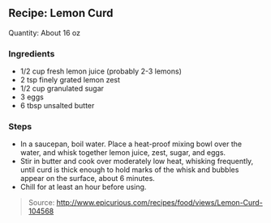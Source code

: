 ## Recipe: Lemon Curd
Quantity: About 16 oz  

### Ingredients
 - 1/2 cup fresh lemon juice (probably 2-3 lemons)
 - 2 tsp finely grated lemon zest
 - 1/2 cup granulated sugar
 - 3 eggs
 - 6 tbsp unsalted butter

### Steps
 - In a saucepan, boil water. Place a heat-proof mixing bowl over the water, and whisk together lemon juice, zest, sugar, and eggs.
 - Stir in butter and cook over moderately low heat, whisking frequently, until curd is thick enough to hold marks of the whisk and bubbles appear on the surface, about 6 minutes.
 - Chill for at least an hour before using.

> Source: http://www.epicurious.com/recipes/food/views/Lemon-Curd-104568